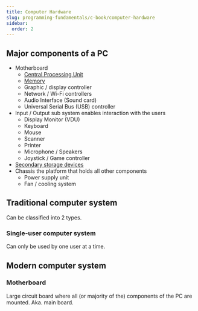 ```yaml
---
title: Computer Hardware
slug: programming-fundamentals/c-book/computer-hardware
sidebar:
  order: 2
---
```


## Major components of a PC

- Motherboard
  - [Central Processing Unit](/programming-fundamentals/c-book/cpu)
  - [Memory](/programming-fundamentals/c-book/computer-memory)
  - Graphic / display controller
  - Network / Wi-Fi controllers
  - Audio Interface (Sound card)
  - Universal Serial Bus (USB) controller
- Input / Output sub system enables interaction with the users
  - Display Monitor (VDU)
  - Keyboard
  - Mouse
  - Scanner
  - Printer
  - Microphone / Speakers
  - Joystick / Game controller
- [Secondary storage devices](/programming-fundamentals/c-book/secondary-storage)
- Chassis the platform that holds all other components
  - Power supply unit
  - Fan / cooling system

## Traditional computer system

Can be classified into 2 types.

### Single-user computer system

Can only be used by one user at a time.

## Modern computer system

### Motherboard

Large circuit board where all (or majority of the) components of the PC are
mounted. Aka. main board.
